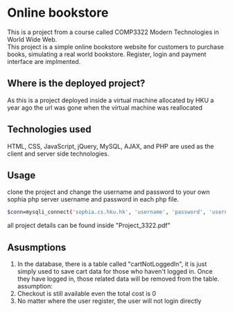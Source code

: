 # Online bookstore

This is a project from a course called COMP3322 Modern Technologies in World Wide Web.  
This project is a simple online bookstore website for customers to purchase books, simulating a real world bookstore.  Register, login and payment interface are implmented.  

## Where is the deployed project?
As this is a project deployed inside a virtual machine allocated by HKU a year ago
the url was gone when the virtual machine was reallocated

## Technologies used

HTML, CSS, JavaScript, jQuery, MySQL, AJAX, and PHP are used as the client and server side technologies.

## Usage

clone the project and change the username and password to your own sophia php server username and password in each php file.
```bash
$conn=mysqli_connect('sophia.cs.hku.hk', 'username', 'password', 'username') 
```
all project details can be found inside "Project_3322.pdf"

## Asusmptions

1. In the database, there is a table called "cartNotLoggedIn", it is just simply used to save cart data for those who haven't logged in.  Once they have logged in, those related data 
will be removed from the table.
assumption: 
2. Checkout is still available even the total cost is 0
3. No matter where the user register, the user will not login directly
